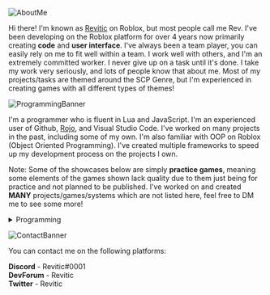 ![AboutMe](https://user-images.githubusercontent.com/73036096/153426660-46b4f953-dfff-4ce6-9101-169052dc7109.png)

Hi there! I'm known as [Revitic](https://www.roblox.com/users/151869111/profile) on Roblox, but most people call me Rev. I've been developing on the Roblox platform for over 4 years now primarily creating **__code__** and **__user interface__**. I've always been a team player, you can easily rely on me to fit well within a team. I work well with others, and I'm an extremely committed worker. I never give up on a task until it's done. I take my work very seriously, and lots of people know that about me. Most of my projects/tasks are themed around the SCP Genre, but I'm experienced in creating games with all different types of themes!

![ProgrammingBanner](https://user-images.githubusercontent.com/73036096/153429160-b6c77ae3-1c01-41fe-91d6-cadfa498d867.png)

I'm a programmer who is fluent in Lua and JavaScript. I'm an experienced user of Github, [Rojo](https://github.com/rojo-rbx/rojo), and Visual Studio Code. I've worked on many projects in the past, including some of my own. I'm also familiar with OOP on Roblox (Object Oriented Programming). I've created multiple frameworks to speed up my development process on the projects I own.

Note: Some of the showcases below are simply **practice games**, meaning some elements of the games shown lack quality due to them just being for practice and not planned to be published. I've worked on and created **MANY** projects/games/systems which are not listed here, feel free to DM me to see some more!

<details>
<summary>Programming</summary>
Over-The-Shoulder (OTS) Gun System: https://streamable.com/hppdtv     
  
Death Screen: https://streamable.com/ki2ank           
Phone System: https://streamable.com/hkzh8e            
Interaction System: https://streamable.com/5clal5               
Elevator System: https://streamable.com/r760zr           
Radio System: https://streamable.com/1u3qof                 
Banking Panel: https://streamable.com/fe9oze                                  
Loading Screen/Game Intro: https://streamable.com/h9g73a                                          
Inventory/Backpack System: https://streamable.com/bkux25                                    
Healing Orbs (For Fun): https://streamable.com/3kow0h                                       
</details>

![ContactBanner](https://user-images.githubusercontent.com/73036096/153448317-a195c0d6-e209-4870-912b-f0176c5527b0.png)

You can contact me on the following platforms:        
                       
**Discord** - Revitic#0001                      
**DevForum** - Revitic                                        
**Twitter** - Revitic                               
